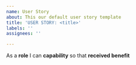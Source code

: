 ```yaml
---
name: User Story
about: This our default user story template
title: 'USER STORY: <title>'
labels: ''
assignees: ''

---
```


As a **role** I can **capability** so that **received benefit**
